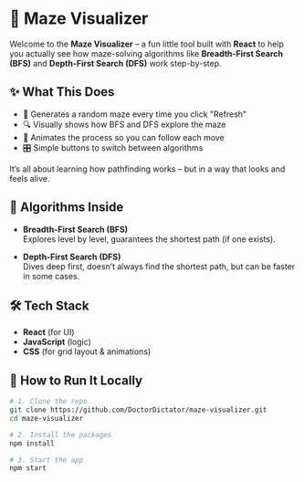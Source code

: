 # 🧩 Maze Visualizer

Welcome to the **Maze Visualizer** – a fun little tool built with **React** to help you actually see how maze-solving algorithms like **Breadth-First Search (BFS)** and **Depth-First Search (DFS)** work step-by-step.

## ✨ What This Does

- 🔀 Generates a random maze every time you click "Refresh"
- 🔍 Visually shows how BFS and DFS explore the maze
- 🎨 Animates the process so you can follow each move
- 🎛️ Simple buttons to switch between algorithms

It’s all about learning how pathfinding works – but in a way that looks and feels alive.

## 🧠 Algorithms Inside

- **Breadth-First Search (BFS)**  
  Explores level by level, guarantees the shortest path (if one exists).

- **Depth-First Search (DFS)**  
  Dives deep first, doesn’t always find the shortest path, but can be faster in some cases.

## 🛠️ Tech Stack

- **React** (for UI)
- **JavaScript** (logic)
- **CSS** (for grid layout & animations)

## 🚀 How to Run It Locally

```bash
# 1. Clone the repo
git clone https://github.com/DoctorDictator/maze-visualizer.git
cd maze-visualizer

# 2. Install the packages
npm install

# 3. Start the app
npm start
